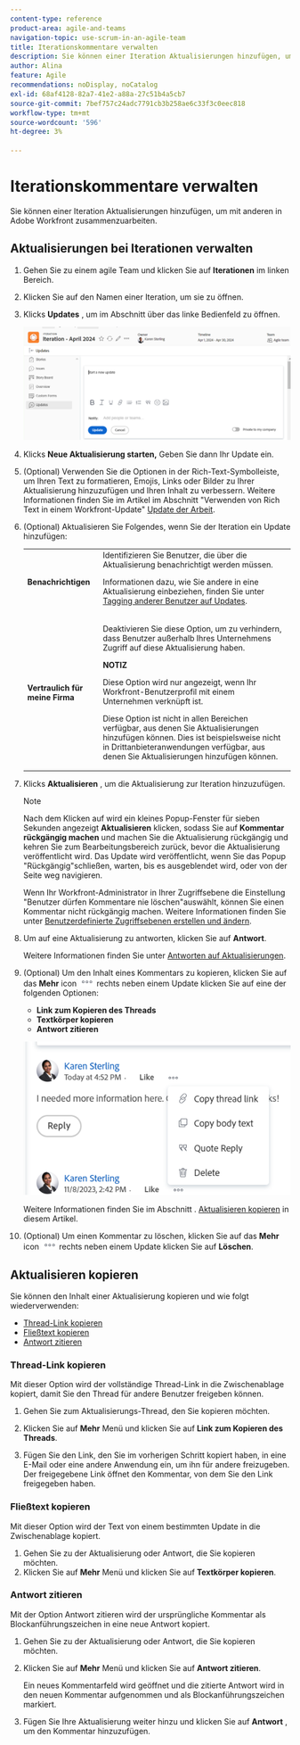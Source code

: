 ```yaml
---
content-type: reference
product-area: agile-and-teams
navigation-topic: use-scrum-in-an-agile-team
title: Iterationskommentare verwalten
description: Sie können einer Iteration Aktualisierungen hinzufügen, um mit anderen in Adobe Workfront zusammenzuarbeiten.
author: Alina
feature: Agile
recommendations: noDisplay, noCatalog
exl-id: 68af4128-82a7-41e2-a88a-27c51b4a5cb7
source-git-commit: 7bef757c24adc7791cb3b258ae6c33f3c0eec818
workflow-type: tm+mt
source-wordcount: '596'
ht-degree: 3%

---
```


# Iterationskommentare verwalten

Sie können einer Iteration Aktualisierungen hinzufügen, um mit anderen in Adobe Workfront zusammenzuarbeiten.

## Aktualisierungen bei Iterationen verwalten

1. Gehen Sie zu einem agile Team und klicken Sie auf **Iterationen** im linken Bereich.
1. Klicken Sie auf den Namen einer Iteration, um sie zu öffnen.
1. Klicks **Updates** , um im Abschnitt über das linke Bedienfeld zu öffnen.

   ![](assets/updates-section-in-iteration.png)
1. Klicks **Neue Aktualisierung starten,** Geben Sie dann Ihr Update ein.
1. (Optional) Verwenden Sie die Optionen in der Rich-Text-Symbolleiste, um Ihren Text zu formatieren, Emojis, Links oder Bilder zu Ihrer Aktualisierung hinzuzufügen und Ihren Inhalt zu verbessern. Weitere Informationen finden Sie im Artikel im Abschnitt &quot;Verwenden von Rich Text in einem Workfront-Update&quot; [Update der Arbeit](/help/quicksilver/workfront-basics/updating-work-items-and-viewing-updates/update-work.md).
1. (Optional) Aktualisieren Sie Folgendes, wenn Sie der Iteration ein Update hinzufügen:

   <table style="table-layout:auto"> 
    <col> 
    <col> 
    <tbody> 
     <tr> 
      <td role="rowheader"><strong>Benachrichtigen</strong></td> 
      <td>Identifizieren Sie Benutzer, die über die Aktualisierung benachrichtigt werden müssen. <p>Informationen dazu, wie Sie andere in eine Aktualisierung einbeziehen, finden Sie unter <a href="/help/quicksilver/workfront-basics/updating-work-items-and-viewing-updates/tag-others-on-updates.md">Tagging anderer Benutzer auf Updates</a>.</p></td> 
     </tr> 
     <tr> 
      <td role="rowheader"><strong>Vertraulich für meine Firma</strong></td> 
      <td> <p>Deaktivieren Sie diese Option, um zu verhindern, dass Benutzer außerhalb Ihres Unternehmens Zugriff auf diese Aktualisierung haben.</p> 
      <p><b>NOTIZ</b></p>
      <p>Diese Option wird nur angezeigt, wenn Ihr Workfront-Benutzerprofil mit einem Unternehmen verknüpft ist.</p>
      <p>Diese Option ist nicht in allen Bereichen verfügbar, aus denen Sie Aktualisierungen hinzufügen können. Dies ist beispielsweise nicht in Drittanbieteranwendungen verfügbar, aus denen Sie Aktualisierungen hinzufügen können. </p>
      </td> 
     </tr> 
    </tbody> 
   </table>

1. Klicks **Aktualisieren** , um die Aktualisierung zur Iteration hinzuzufügen.

   >[!NOTE]
   >
   >Nach dem Klicken auf wird ein kleines Popup-Fenster für sieben Sekunden angezeigt **Aktualisieren** klicken, sodass Sie auf **Kommentar rückgängig machen** und machen Sie die Aktualisierung rückgängig und kehren Sie zum Bearbeitungsbereich zurück, bevor die Aktualisierung veröffentlicht wird. Das Update wird veröffentlicht, wenn Sie das Popup &quot;Rückgängig&quot;schließen, warten, bis es ausgeblendet wird, oder von der Seite weg navigieren.
   >
   >Wenn Ihr Workfront-Administrator in Ihrer Zugriffsebene die Einstellung &quot;Benutzer dürfen Kommentare nie löschen&quot;auswählt, können Sie einen Kommentar nicht rückgängig machen. Weitere Informationen finden Sie unter [Benutzerdefinierte Zugriffsebenen erstellen und ändern](/help/quicksilver/administration-and-setup/add-users/configure-and-grant-access/create-modify-access-levels.md).

1. Um auf eine Aktualisierung zu antworten, klicken Sie auf **Antwort**.

   Weitere Informationen finden Sie unter [Antworten auf Aktualisierungen](/help/quicksilver/workfront-basics/updating-work-items-and-viewing-updates/reply-to-updates.md).

1. (Optional) Um den Inhalt eines Kommentars zu kopieren, klicken Sie auf das **Mehr** icon ![](assets/more-icon.png) rechts neben einem Update klicken Sie auf eine der folgenden Optionen:

   * **Link zum Kopieren des Threads**
   * **Textkörper kopieren**
   * **Antwort zitieren**

   ![](assets/copy-comment-content-in-updates-section.png)

   Weitere Informationen finden Sie im Abschnitt . [Aktualisieren kopieren](#copy-an-update) in diesem Artikel.
1. (Optional) Um einen Kommentar zu löschen, klicken Sie auf das **Mehr** icon ![](assets/more-icon.png) rechts neben einem Update klicken Sie auf **Löschen**.

## Aktualisieren kopieren

Sie können den Inhalt einer Aktualisierung kopieren und wie folgt wiederverwenden:

* [Thread-Link kopieren](#copy-thread-link)
* [Fließtext kopieren](#copy-body-text)
* [Antwort zitieren](#quote-reply)

### Thread-Link kopieren

Mit dieser Option wird der vollständige Thread-Link in die Zwischenablage kopiert, damit Sie den Thread für andere Benutzer freigeben können.

1. Gehen Sie zum Aktualisierungs-Thread, den Sie kopieren möchten.

1. Klicken Sie auf **Mehr** Menü und klicken Sie auf **Link zum Kopieren des Threads**.

1. Fügen Sie den Link, den Sie im vorherigen Schritt kopiert haben, in eine E-Mail oder eine andere Anwendung ein, um ihn für andere freizugeben. Der freigegebene Link öffnet den Kommentar, von dem Sie den Link freigegeben haben.

### Fließtext kopieren

Mit dieser Option wird der Text von einem bestimmten Update in die Zwischenablage kopiert.

1. Gehen Sie zu der Aktualisierung oder Antwort, die Sie kopieren möchten.
1. Klicken Sie auf **Mehr** Menü und klicken Sie auf **Textkörper kopieren**.

### Antwort zitieren

Mit der Option Antwort zitieren wird der ursprüngliche Kommentar als Blockanführungszeichen in eine neue Antwort kopiert.

1. Gehen Sie zu der Aktualisierung oder Antwort, die Sie kopieren möchten.
1. Klicken Sie auf **Mehr** Menü und klicken Sie auf **Antwort zitieren**.

   Ein neues Kommentarfeld wird geöffnet und die zitierte Antwort wird in den neuen Kommentar aufgenommen und als Blockanführungszeichen markiert.

1. Fügen Sie Ihre Aktualisierung weiter hinzu und klicken Sie auf **Antwort** , um den Kommentar hinzuzufügen.
